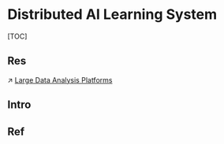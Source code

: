 # Distributed AI Learning System

[TOC]



## Res
↗ [Large Data Analysis Platforms](../../../../Data%20Science/🧯%20Large%20Data%20Analysis%20Platforms/Large%20Data%20Analysis%20Platforms.md)



## Intro


## Ref

